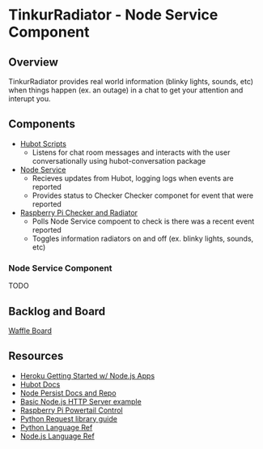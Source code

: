 # TinkurRadiator - Node Service Component

## Overview

TinkurRadiator provides real world information (blinky lights, sounds, etc) when things happen (ex. an outage) in a chat to get your attention and interupt you.

## Components

* [Hubot Scripts](https://github.com/TinkurLab/TinkurRadiator_Hubot)
  * Listens for chat room messages and interacts with the user conversationally using hubot-conversation package
* [Node Service](https://github.com/TinkurLab/TinkurRadiator_NodeService)
  * Recieves updates from Hubot, logging logs when events are reported 
  * Provides status to Checker Checker componet for event that were reported 
* [Raspberry Pi Checker and Radiator](https://github.com/TinkurLab/TinkurRadiator_Checker)
  * Polls Node Service compoent to check is there was a recent event reported
  * Toggles information radiators on and off (ex. blinky lights, sounds, etc)

### Node Service Component

TODO

## Backlog and Board

[Waffle Board](https://waffle.io/TinkurLab/TinkurRadiator_Checker)

## Resources

* [Heroku Getting Started w/ Node.js Apps](https://devcenter.heroku.com/articles/getting-started-with-nodejs#introduction)
* [Hubot Docs](https://hubot.github.com/)
* [Node Persist Docs and Repo](https://github.com/simonlast/node-persist)
* [Basic Node.js HTTP Server example](http://howtonode.org/hello-node)
* [Raspberry Pi Powertail Control](https://learn.adafruit.com/downloads/pdf/adafruits-raspberry-pi-lesson-13-power-control.pdf)
* [Python Request library guide](http://docs.python-requests.org/en/latest/user/quickstart/#response-content)
* [Python Language Ref](http://www.tutorialspoint.com/python/index.htm)
* [Node.js Language Ref](http://www.tutorialspoint.com/nodejs/index.htm)


